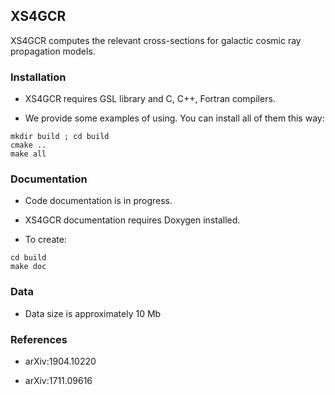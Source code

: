 ## XS4GCR

XS4GCR computes the relevant cross-sections for galactic cosmic ray propagation models.

### Installation

- XS4GCR requires GSL library and C, C++, Fortran compilers. 

- We provide some examples of using. You can install all of them this way:
```
mkdir build ; cd build 
cmake .. 
make all 
```

### Documentation

- Code documentation is in progress. 

- XS4GCR documentation requires Doxygen installed.

- To create:
```
cd build
make doc
```

### Data

- Data size is approximately 10 Mb

### References

- arXiv:1904.10220 

- arXiv:1711.09616
